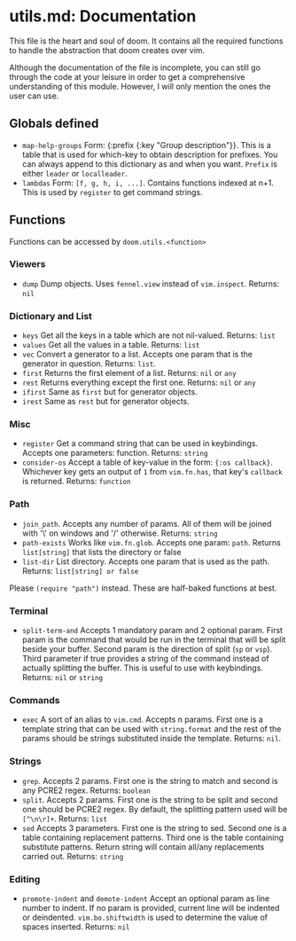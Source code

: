 
# utils.md: Documentation

This file is the heart and soul of doom. It contains all the required functions to handle the abstraction that doom creates over vim.

Although the documentation of the file is incomplete, you can still go through the code at your leisure in order to get a comprehensive understanding of this module. However, I will only mention the ones the user can use.

## Globals defined
- `map-help-groups` Form: {:prefix {:key "Group description"}}. This is a table that is used for which-key to obtain description for prefixes. You can always append to this dictionary as and when you want. `Prefix` is either `leader` or `localleader`.
- `lambdas` Form: `[f, g, h, i, ...]`. Contains functions indexed at n+1. This is used by `register` to get command strings.

## Functions
Functions can be accessed by `doom.utils.<function>`

### Viewers
- `dump` Dump objects. Uses `fennel.view` instead of `vim.inspect`. Returns: `nil` 

### Dictionary and List
- `keys` Get all the keys in a table which are not nil-valued. Returns: `list`
- `values` Get all the values in a table. Returns: `list` 
- `vec` Convert a generator to a list. Accepts one param that is the generator in question. Returns: `list`.
- `first` Returns the first element of a list. Returns: `nil` or `any`
- `rest`  Returns everything except the first one. Returns: `nil` or `any` 
- `ifirst` Same as `first` but for generator objects.
- `irest` Same as `rest` but for generator objects.

### Misc
- `register` Get a command string that can be used in keybindings. Accepts one parameters: function. Returns: `string`
- `consider-os` Accept a table of key-value in the form: `{:os callback}`. Whichever key gets an output of `1` from `vim.fn.has`, that key's `callback` is returned. Returns: `function`

### Path
- `join_path`. Accepts any number of params. All of them will be joined with '\\' on windows and '/' otherwise. Returns: `string`
- `path-exists` Works like `vim.fn.glob`. Accepts one param: `path`. Returns `list[string]` that lists the directory or false
- `list-dir` List directory. Accepts one param that is used as the path. Returns: `list[string] or false`

Please `(require "path")` instead. These are half-baked functions at best.

### Terminal 
- `split-term-and` Accepts 1 mandatory param and 2 optional param. First param is the command that would be run in the terminal that will be split beside your buffer. Second param is the direction of split (`sp` or `vsp`). Third parameter if true provides a string of the command instead of actually splitting the buffer. This is useful to use with keybindings. Returns: `nil` or `string`

### Commands
- `exec` A sort of an alias to `vim.cmd`. Accepts n params. First one is a template string that can be used with `string.format` and the rest of the params should be strings substituted inside the template. Returns: `nil`.

### Strings
- `grep`. Accepts 2 params. First one is the string to match and second is any PCRE2 regex. Returns: `boolean`
- `split`. Accepts 2 params. First one is the string to be split and second one should be PCRE2 regex. By default, the splitting pattern used will be `[^\n\r]+`. Returns: `list`
- `sed` Accepts 3 parameters. First one is the string to sed. Second one is a table containing replacement patterns. Third one is the table containing substitute patterns. Return string will contain all/any replacements carried out. Returns: `string`

### Editing
- `promote-indent` and `demote-indent` Accept an optional param as line number to indent. If no param is provided, current line will be indented or deindented. `vim.bo.shiftwidth` is used to determine the value of spaces inserted. Returns: `nil`



